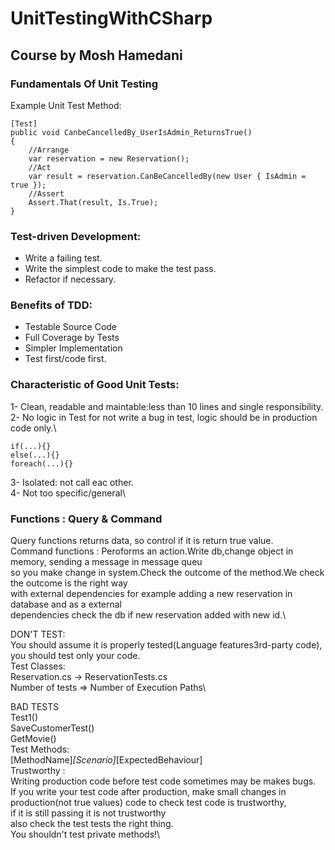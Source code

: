 # UnitTestingWithCSharp
## Course by Mosh Hamedani

### Fundamentals Of Unit Testing

Example Unit Test Method:
```
[Test]
public void CanbeCancelledBy_UserIsAdmin_ReturnsTrue()
{
    //Arrange
    var reservation = new Reservation();
    //Act
    var result = reservation.CanBeCancelledBy(new User { IsAdmin = true });
    //Assert
    Assert.That(result, Is.True);
}
```

### Test-driven Development:
- Write a failing test.
- Write the simplest code to make the test pass.
- Refactor if necessary.

### Benefits of TDD:
- Testable Source Code
- Full Coverage by Tests
- Simpler Implementation
- Test first/code first.

### Characteristic of Good Unit Tests:
1- Clean, readable and maintable:less than 10 lines and single responsibility.\
2- No logic in Test for not write a bug in test, logic should be in production code only.\
 ```
if(...){}
else(...){}
foreach(...){}
```
3- Isolated: not call eac other.\
4- Not too specific/general\

### Functions : Query & Command
Query functions returns data, so control if it is return true value.\
Command functions : Peroforms an action.Write db,change object in memory, sending a message in message queu\
so you make change in system.Check the outcome of the method.We check the outcome is the right way\
with external dependencies for example adding a new reservation in database and as a external \
dependencies check the db if new reservation added with new id.\

DON'T TEST:\
You should assume it is properly tested(Language features3rd-party code), you should test only your code.\
Test Classes:\
Reservation.cs -> ReservationTests.cs\
Number of tests => Number of Execution Paths\

BAD TESTS\
Test1()\
SaveCustomerTest()\
GetMovie()\
Test Methods:\
[MethodName]_[Scenario]_[ExpectedBehaviour]\
Trustworthy : \
Writing production code before test code sometimes may be makes bugs.\
If you write your test code after production, make small changes in\
production(not true values) code to check test code is trustworthy, \
if it is still passing it is not trustworthy\
also check the test tests the right thing.\
You shouldn't test private methods!\











